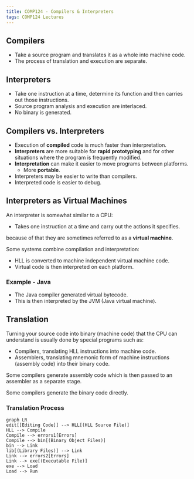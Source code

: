 ```yaml
---
title: COMP124 - Compilers & Interpreters
tags: COMP124 Lectures
---
```

## Compilers

* Take a source program and translates it as a whole into machine code.
* The process of translation and execution are separate.

## Interpreters

* Take one instruction at a time, determine its function and then carries out those instructions.
* Source program analysis and execution are interlaced.
* No binary is generated.

## Compilers vs. Interpreters

* Execution of **compiled** code is much faster than interpretation.
* **Interpreters** are more suitable for **rapid prototyping** and for other situations where the program is frequently modified.
* **Interpretation** can make it easier to move programs between platforms.
	* More **portable**.
* Interpreters may be easier to write than compilers.
* Interpreted code is easier to debug.

## Interpreters as Virtual Machines
An interpreter is somewhat similar to a CPU:

* Takes one instruction at a time and carry out the actions it specifies.

because of that they are sometimes referred to as a **virtual machine**.

Some systems combine compilation and interpretation:

* HLL is converted to machine independent virtual machine code.
* Virtual code is then interpreted on each platform.

### Example - Java

* The Java compiler generated virtual bytecode.
* This is then interpreted by the JVM (Java virtual machine).

## Translation
Turning your source code into binary (machine code) that the CPU can understand is usually done by special programs such as:

* Compilers, translating HLL instructions into machine code.
* Assemblers, translating mnemonic form of machine instructions (assembly code) into their binary code.

Some compilers generate assembly code which is then passed to an assembler as a separate stage.

Some compilers generate the binary code directly.

### Translation Process

```mermaid
graph LR
edit[[Editing Code]] --> HLL[(HLL Source File)]
HLL --> Compile
Compile --> errors1[Errors]
Compile --> bin[(Binary Object Files)]
bin --> Link
lib[(Library Files)] --> Link
Link --> errors2[Errors]
Link --> exe[(Executable File)]
exe --> Load
Load --> Run
```